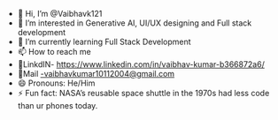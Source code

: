 - 👋 Hi, I’m @Vaibhavk121
- 👀 I’m interested in Generative AI, UI/UX designing and Full stack development
- 🌱 I’m currently learning Full Stack Development 
- 📫 How to reach me
- 🔗LinkdIN- https://www.linkedin.com/in/vaibhav-kumar-b366872a6/
- 💌Mail -vaibhavkumar10112004@gmail.com
- 😄 Pronouns: He/Him
- ⚡ Fun fact: NASA’s reusable space shuttle in the 1970s had less code than ur phones today.

<!---
Vaibhavk121/Vaibhavk121 is a ✨ special ✨ repository because its `README.md` (this file) appears on your GitHub profile.
You can click the Preview link to take a look at your changes.
--->
